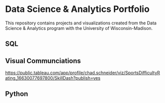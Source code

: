 # Data Science & Analytics Portfolio
This repository contains projects and visualizations created from the Data Science & Analytics program with the University of Wisconsin-Madison.

## SQL

## Visual Communciations
https://public.tableau.com/app/profile/chad.schneider/viz/SportsDifficultyRating_16630077697800/SkillDash?publish=yes


## Python
